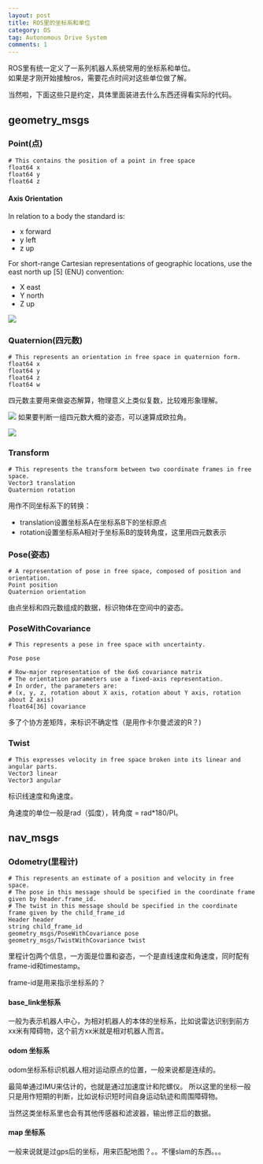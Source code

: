 ```yaml
---
layout: post
title: ROS里的坐标系和单位
category: OS
tag: Autonomous Drive System
comments: 1
---
```


ROS里有统一定义了一系列机器人系统常用的坐标系和单位。  
如果是才刚开始接触ros，需要花点时间对这些单位做了解。  

当然啦，下面这些只是约定，具体里面装进去什么东西还得看实际的代码。

## geometry_msgs

### Point(点)
```
# This contains the position of a point in free space
float64 x
float64 y
float64 z
```

#### Axis Orientation
In relation to a body the standard is:  
* x forward  
* y left  
* z up  

For short-range Cartesian representations of geographic locations, use the east north up [5] (ENU) convention:  
* X east  
* Y north  
* Z up  

![](http://www.pirobot.org/blog/0018/right_hand_axes.jpg)

### Quaternion(四元数)
```
# This represents an orientation in free space in quaternion form.
float64 x
float64 y
float64 z
float64 w
```

四元数主要用来做姿态解算，物理意义上类似复数，比较难形象理解。  

![](https://img-blog.csdn.net/20160819164635818)
如果要判断一组四元数大概的姿态，可以速算成欧拉角。

![](https://gss3.bdstatic.com/7Po3dSag_xI4khGkpoWK1HF6hhy/baike/s%3D220/sign=21c3f1d9fe1f4134e437027c151e95c1/962bd40735fae6cdfc54c75b0cb30f2442a70f23.jpg)

### Transform
```
# This represents the transform between two coordinate frames in free space.
Vector3 translation
Quaternion rotation
```

用作不同坐标系下的转换：
* translation设置坐标系A在坐标系B下的坐标原点 
* rotation设置坐标系A相对于坐标系B的旋转角度，这里用四元数表示

### Pose(姿态)
```
# A representation of pose in free space, composed of position and orientation. 
Point position
Quaternion orientation
```

由点坐标和四元数组成的数据，标识物体在空间中的姿态。



### PoseWithCovariance
```
# This represents a pose in free space with uncertainty.

Pose pose

# Row-major representation of the 6x6 covariance matrix
# The orientation parameters use a fixed-axis representation.
# In order, the parameters are:
# (x, y, z, rotation about X axis, rotation about Y axis, rotation about Z axis)
float64[36] covariance
```

多了个协方差矩阵，来标识不确定性（是用作卡尔曼滤波的R？)


### Twist

```
# This expresses velocity in free space broken into its linear and angular parts.
Vector3 linear
Vector3 angular
```

标识线速度和角速度。

角速度的单位一般是rad（弧度），转角度 = rad*180/PI。

## nav_msgs

### Odometry(里程计)

```
# This represents an estimate of a position and velocity in free space.  
# The pose in this message should be specified in the coordinate frame given by header.frame_id.
# The twist in this message should be specified in the coordinate frame given by the child_frame_id
Header header
string child_frame_id
geometry_msgs/PoseWithCovariance pose
geometry_msgs/TwistWithCovariance twist
```

里程计包两个信息，一方面是位置和姿态，一个是直线速度和角速度，同时配有frame-id和timestamp。

frame-id是用来指示坐标系的？

#### base_link坐标系
一般为表示机器人中心，为相对机器人的本体的坐标系，比如说雷达识别到前方xx米有障碍物，这个前方xx米就是相对机器人而言。

#### odom 坐标系
odom坐标系标识机器人相对运动原点的位置，一般来说都是连续的。

最简单通过IMU来估计的，也就是通过加速度计和陀螺仪。
所以这里的坐标一般只是用作短期的判断，比如说标识短时间自身运动轨迹和周围障碍物。

当然这类坐标系里也会有其他传感器和滤波器，输出修正后的数据。

#### map 坐标系
一般来说就是过gps后的坐标，用来匹配地图？。。不懂slam的东西。。。


